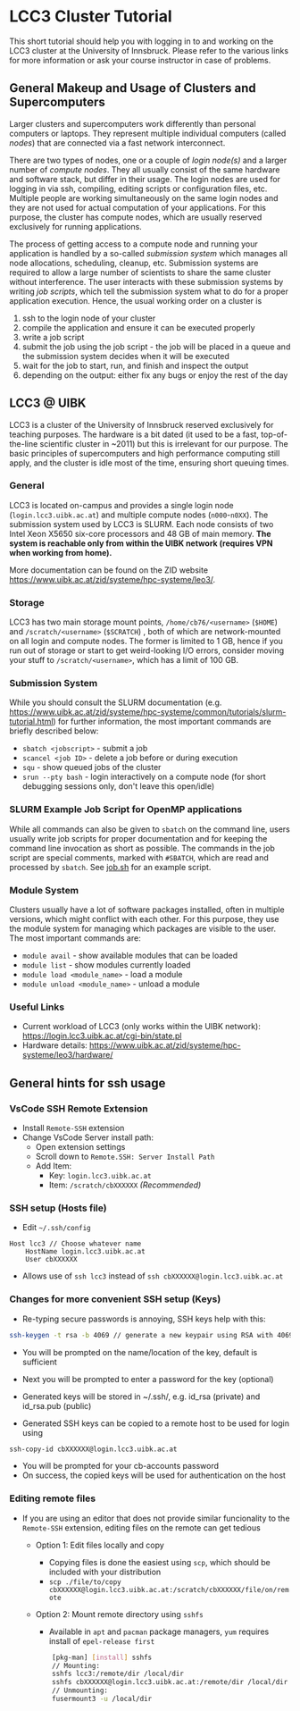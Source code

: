 # LCC3 Cluster Tutorial

This short tutorial should help you with logging in to and working on the LCC3 cluster at the University of Innsbruck. Please refer to the various links for more information or ask your course instructor in case of problems.

## General Makeup and Usage of Clusters and Supercomputers

Larger clusters and supercomputers work differently than personal computers or laptops. They represent multiple individual computers (called *nodes*) that are connected via a fast network interconnect.

There are two types of nodes, one or a couple of *login node(s)* and a larger number of *compute nodes*. They all usually consist of the same hardware and software stack, but differ in their usage. The login nodes are used for logging in via ssh, compiling, editing scripts or configuration files, etc. Multiple people are working simultaneously on the same login nodes and they are not used for actual computation of your applications. For this purpose, the cluster has compute nodes, which are usually reserved exclusively for running applications.

The process of getting access to a compute node and running your application is handled by a so-called *submission system* which manages all node allocations, scheduling, cleanup, etc. Submission systems are required to allow a large number of scientists to share the same cluster without interference. The user interacts with these submission systems by writing *job scripts*, which tell the submission system what to do for a proper application execution. Hence, the usual working order on a cluster is

1. ssh to the login node of your cluster
2. compile the application and ensure it can be executed properly
3. write a job script
4. submit the job using the job script - the job will be placed in a queue and the submission system decides when it will be executed
5. wait for the job to start, run, and finish and inspect the output
6. depending on the output: either fix any bugs or enjoy the rest of the day

## LCC3 @ UIBK

LCC3 is a cluster of the University of Innsbruck reserved exclusively for teaching purposes. The hardware is a bit dated (it used to be a fast, top-of-the-line scientific cluster in ~2011) but this is irrelevant for our purpose. The basic principles of supercomputers and high performance computing still apply, and the cluster is idle most of the time, ensuring short queuing times.

### General

LCC3 is located on-campus and provides a single login node (`login.lcc3.uibk.ac.at`) and multiple compute nodes (`n000`-`n0XX`). The submission system used by LCC3 is SLURM. Each node consists of two Intel Xeon X5650 six-core processors and 48 GB of main memory. **The system is reachable only from within the UIBK network (requires VPN when working from home).**

More documentation can be found on the ZID website https://www.uibk.ac.at/zid/systeme/hpc-systeme/leo3/.

### Storage

LCC3 has two main storage mount points, `/home/cb76/<username>` (`$HOME`) and `/scratch/<username>` (`$SCRATCH`) , both of which are network-mounted on all login and compute nodes. The former is limited to 1 GB, hence if you run out of storage or start to get weird-looking I/O errors, consider moving your stuff to `/scratch/<username>`, which has a limit of 100 GB.

### Submission System

While you should consult the SLURM documentation (e.g. https://www.uibk.ac.at/zid/systeme/hpc-systeme/common/tutorials/slurm-tutorial.html) for further information, the most important commands are briefly described below:

* `sbatch <jobscript>` - submit a job
* `scancel <job ID>` - delete a job before or during execution
* `squ` - show queued jobs of the cluster
* `srun --pty bash` - login interactively on a compute node (for short debugging sessions only, don't leave this open/idle)

### SLURM Example Job Script for OpenMP applications

While all commands can also be given to `sbatch` on the command line, users usually write job scripts for proper documentation and for keeping the command line invocation as short as possible. The commands in the job script are special comments, marked with `#SBATCH`, which are read and processed by `sbatch`. See [job.sh](job.sh) for an example script.

### Module System

Clusters usually have a lot of software packages installed, often in multiple versions, which might conflict with each other. For this purpose, they use the module system for managing which packages are visible to the user. The most important commands are:

* `module avail` - show available modules that can be loaded
* `module list` - show modules currently loaded
* `module load <module_name>` - load a module
* `module unload <module_name>` - unload a module

### Useful Links

* Current workload of LCC3 (only works within the UIBK network): https://login.lcc3.uibk.ac.at/cgi-bin/state.pl
* Hardware details: https://www.uibk.ac.at/zid/systeme/hpc-systeme/leo3/hardware/

## General hints for ssh usage
### VsCode SSH Remote Extension
- Install `Remote-SSH` extension
- Change VsCode Server install path:
	- Open extension settings
	- Scroll down to `Remote.SSH: Server Install Path`
	- Add Item:
		- Key: `login.lcc3.uibk.ac.at`
		- Item: `/scratch/cbXXXXXX` *(Recommended)*

### SSH setup (Hosts file)
- Edit `~/.ssh/config`
```
Host lcc3 // Choose whatever name
	HostName login.lcc3.uibk.ac.at
	User cbXXXXXX
```
- Allows use of `ssh lcc3` instead of `ssh cbXXXXXX@login.lcc3.uibk.ac.at`

### Changes for more convenient SSH setup (Keys)
- Re-typing secure passwords is annoying, SSH keys help with this:
```bash
ssh-keygen -t rsa -b 4069 // generate a new keypair using RSA with 4069 bits
```

- You will be prompted on the name/location of the key, default is sufficient
- Next you will be prompted to enter a password for the key (optional)
- Generated keys will be stored in ~/.ssh/, e.g. id_rsa (private) and id_rsa.pub (public)

- Generated SSH keys can be copied to a remote host to be used for login using
```bash
ssh-copy-id cbXXXXXX@login.lcc3.uibk.ac.at
```

- You will be prompted for your cb-accounts password
- On success, the copied keys will be used for authentication on the host

### Editing remote files
- If you are using an editor that does not provide similar funcionality to the `Remote-SSH` extension, editing files on the remote can get tedious
	- Option 1: Edit files locally and copy
		- Copying files is done the easiest using `scp`, which should be included with your distribution
		- `scp ./file/to/copy cbXXXXXX@login.lcc3.uibk.ac.at:/scratch/cbXXXXXX/file/on/remote`


	- Option 2: Mount remote directory using `sshfs`
		- Available in `apt` and `pacman` package managers, `yum` requires install of `epel-release first`
		```bash
			[pkg-man] [install] sshfs
			// Mounting:
			sshfs lcc3:/remote/dir /local/dir
			sshfs cbXXXXXX@login.lcc3.uibk.ac.at:/remote/dir /local/dir
			// Unmounting:
			fusermount3 -u /local/dir
		```

